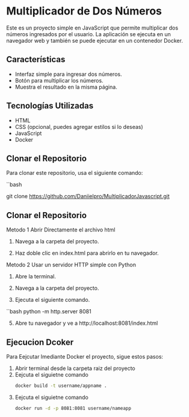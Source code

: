# Multiplicador de Dos Números

Este es un proyecto simple en JavaScript que permite multiplicar dos números ingresados por el usuario. La aplicación se ejecuta en un navegador web y también se puede ejecutar en un contenedor Docker.


## Características

- Interfaz simple para ingresar dos números.
- Botón para multiplicar los números.
- Muestra el resultado en la misma página.

## Tecnologías Utilizadas

- HTML
- CSS (opcional, puedes agregar estilos si lo deseas)
- JavaScript
- Docker

## Clonar el Repositorio

Para clonar este repositorio, usa el siguiente comando:

``bash

git clone https://github.com/Daniielpro/MultiplicadorJavascript.git

## Clonar el Repositorio

Metodo 1 Abrir Directamente el archivo html

1. Navega a la carpeta del proyecto.

2. Haz doble clic en index.html para abrirlo en tu navegador.

Metodo 2 Usar un servidor HTTP simple con Python

1. Abre la terminal.

2. Navega a la carpeta del proyecto.

3. Ejecuta el siguiente comando.
   
 ``bash
   python -m http.server 8081

5. Abre tu navegador y ve a http://localhost:8081/index.html

## Ejecucion Dcoker
Para Eejcutar lmediante Docker el proyecto, sigue estos pasos:

1. Abrir terminal desde la carpeta raiz del proyecto
2. Eejcuta el siguietne comando
   ```bash
   docker build -t username/appname .
3. Eejcuta el siguietne comando
   ```bash
   docker run -d -p 8081:8081 username/nameapp
